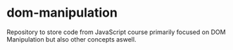 # dom-manipulation
Repository to store code from JavaScript course primarily focused on DOM Manipulation but also other concepts aswell.
